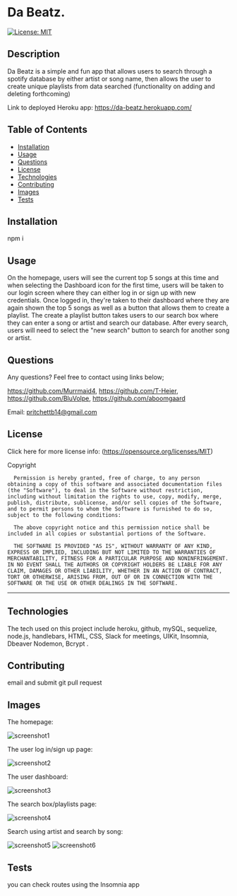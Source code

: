 # Da Beatz.

  [![License: MIT](https://img.shields.io/badge/License-MIT-yellow.svg)](https://opensource.org/licenses/MIT) 

## Description

Da Beatz is a simple and fun app that allows users to search through a spotify database by either artist or song name, then allows the user to create unique playlists from data searched (functionality on adding and deleting forthcoming) 

Link to deployed Heroku app: https://da-beatz.herokuapp.com/

## Table of Contents 

  - [Installation](#installation)
  - [Usage](#usage)
  - [Questions](#questions)
  - [License](#license)
  - [Technologies](#technologies)
  - [Contributing](#contributing)
  - [Images](#images)
  - [Tests](#tests)

## Installation

npm i
 
## Usage
On the homepage, users will see the current top 5 songs at this time and when selecting the Dashboard icon for the first time, users will be taken to our login screen where they can either log in or sign up with new credentials. Once logged in, they're taken to their dashboard where they are again shown the top 5 songs as well as a button that allows them to create a playlist. The create a playlist button takes users to our search box where they can enter a song or artist and search our database. After every search, users will need to select the "new search" button to search for another song or artist.
 
## Questions
  Any questions? Feel free to contact using links below;

  https://github.com/Murrmaid4, https://github.com/T-Heier, https://github.com/BluVolpe, https://github.com/aboomgaard 
  
  Email: pritchettb14@gmail.com
  
## License
  Click here for more license info: (https://opensource.org/licenses/MIT)

   Copyright 

      Permission is hereby granted, free of charge, to any person obtaining a copy of this software and associated documentation files (the "Software"), to deal in the Software without restriction, including without limitation the rights to use, copy, modify, merge, publish, distribute, sublicense, and/or sell copies of the Software, and to permit persons to whom the Software is furnished to do so, subject to the following conditions:
      
      The above copyright notice and this permission notice shall be included in all copies or substantial portions of the Software.
      
      THE SOFTWARE IS PROVIDED "AS IS", WITHOUT WARRANTY OF ANY KIND, EXPRESS OR IMPLIED, INCLUDING BUT NOT LIMITED TO THE WARRANTIES OF MERCHANTABILITY, FITNESS FOR A PARTICULAR PURPOSE AND NONINFRINGEMENT. IN NO EVENT SHALL THE AUTHORS OR COPYRIGHT HOLDERS BE LIABLE FOR ANY CLAIM, DAMAGES OR OTHER LIABILITY, WHETHER IN AN ACTION OF CONTRACT, TORT OR OTHERWISE, ARISING FROM, OUT OF OR IN CONNECTION WITH THE SOFTWARE OR THE USE OR OTHER DEALINGS IN THE SOFTWARE.

  ---
  
## Technologies

The tech used on this project include heroku, github, mySQL, sequelize, node.js, handlebars, HTML, CSS, Slack for meetings, UIKit, Insomnia, Dbeaver Nodemon, Bcrypt  .

## Contributing
 email and submit git pull request

## Images
The homepage:

![screenshot1](https://user-images.githubusercontent.com/78389456/117898834-d9444a00-b293-11eb-86b3-af7010e86d8c.jpg)

The user log in/sign up page:

![screenshot2](https://user-images.githubusercontent.com/78389456/117898828-d77a8680-b293-11eb-8a75-3541e9026b4f.jpg)

The user dashboard: 

![screenshot3](https://user-images.githubusercontent.com/78389456/117898830-d8131d00-b293-11eb-9587-c5c0d8f14a4a.jpg)

The search box/playlists page:

![screenshot4](https://user-images.githubusercontent.com/78389456/117898831-d8abb380-b293-11eb-83da-f699ae86d2f4.jpg)

Search using artist and search by song: 

![screenshot5](https://user-images.githubusercontent.com/78389456/117898832-d8abb380-b293-11eb-8f9a-2605a6dc3ea1.jpg)
![screenshot6](https://user-images.githubusercontent.com/78389456/117898833-d9444a00-b293-11eb-94df-18cc14545511.jpg)


 
## Tests
 you can check routes using the Insomnia app 

 
